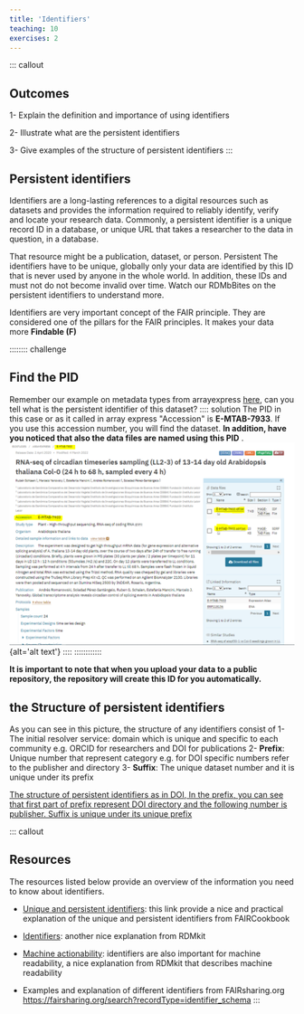 ```yaml
---
title: 'Identifiers'
teaching: 10
exercises: 2
---
```


::: callout
## Outcomes
1- Explain the definition and importance of using identifiers

2- Illustrate what are the persistent identifiers

3- Give examples of the structure of persistent identifiers
:::

## Persistent identifiers

Identifiers are a long-lasting references to a digital resources such as datasets and provides the information required to reliably identify, verify and locate your research data. Commonly, a persistent identifier is a unique record ID in a database, or unique URL that takes a researcher to the data in question, in a database.

That resource might be a publication, dataset, or person.   Persistent The identifiers have to be unique, globally only your data are identified by this ID that is never used by anyone in the whole world. In addition, these IDs and must not do not become invalid over time.
Watch our RDMbBites on the persistent identifiers to understand more.   

Identifiers are very important concept of the FAIR principle. They are considered one of the pillars for the FAIR principles. It makes your data more **Findable (F)** 

:::::::: challenge
## Find the PID
Remember our example on metadata types from arrayexpress [here](https://saramorsy.github.io/FAIR/02-ep.html), can you tell what is the persistent identifier of this dataset?
:::: solution
The PID in this case or as it called in array express "Accession" is **E-MTAB-7933**. If you use this accession number, you will find the dataset. 
**In addition, have you noticed that also the data files are named using this PID** .
![The PID highlighted in yellow](fig/img17.PNG){alt='alt text'}
::::
::::::::::::

**It is important to note that when you upload your data to a public repository, the repository will create this ID for you automatically.**

## the Structure of persistent identifiers

As you can see in this picture, the structure of any identifiers consist of 
1- The initial resolver service: domain which is unique and specific to each community e.g. ORCID for researchers and DOI for publications
2- **Prefix**: Unique number that represent category e.g. for DOI specific numbers refer to the publisher and directory
3- **Suffix**: The unique dataset number and it is unique under its prefix

[The structure of persistent identifiers as in DOI, In the prefix, you can see that first part of prefix represent DOI directory and the following number is publisher. Suffix is unique under its unique prefix](fig/img18.jpg)

::: callout
## Resources
The resources listed below provide an overview of the information you need to know about identifiers.
- [Unique and persistent identifiers](https://faircookbook.elixir-europe.org/content/recipes/findability/identifiers.html): this link provide a nice and practical explanation of the unique and persistent identifiers from FAIRCookbook 

- [Identifiers](https://rdmkit.elixir-europe.org/identifiers.html): another nice explanation from RDMkit

- [Machine actionability](https://rdmkit.elixir-europe.org/machine_actionability): identifiers are also important for machine readability, a nice explanation from RDMkit that describes machine readability

- Examples and explanation of different identifiers from FAIRsharing.org https://fairsharing.org/search?recordType=identifier_schema
:::



